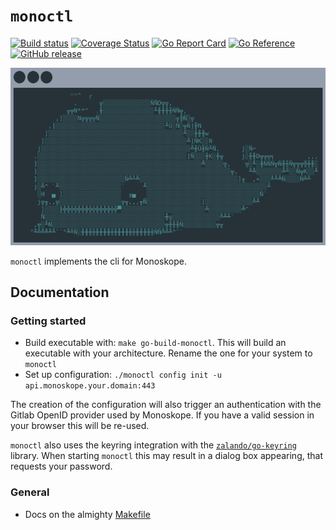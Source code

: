 # `monoctl`

[![Build status](https://github.com/finleap-connect/monoctl/actions/workflows/golang.yaml/badge.svg)](https://github.com/finleap-connect/monoctl/actions/workflows/golang.yaml)
[![Coverage Status](https://coveralls.io/repos/github/finleap-connect/monoctl/badge.svg?branch=main)](https://coveralls.io/github/finleap-connect/monoctl?branch=main)
[![Go Report Card](https://goreportcard.com/badge/github.com/finleap-connect/monoctl)](https://goreportcard.com/report/github.com/finleap-connect/monoctl)
[![Go Reference](https://pkg.go.dev/badge/github.com/finleap-connect/monoctl.svg)](https://pkg.go.dev/github.com/finleap-connect/monoctl)
[![GitHub release](https://img.shields.io/github/release/finleap-connect/monoctl.svg)](https://github.com/finleap-connect/monoctl/releases)

![monoctl logo](logo/monoctl.png)

`monoctl` implements the cli for Monoskope.

## Documentation

### Getting started

* Build executable with: `make go-build-monoctl`. This will build an executable with your architecture. Rename the one for your system to `monoctl`
* Set up configuration: `./monoctl config init -u api.monoskope.your.domain:443`

The creation of the configuration will also trigger an authentication with the Gitlab OpenID provider used by Monoskope. If you have a valid session in your browser this will be re-used.

`monoctl` also uses the keyring integration with the [`zalando/go-keyring`](https://github.com/zalando/go-keyring) library. When starting `monoctl` this may result in a dialog box appearing, that requests your password.

### General

* Docs on the almighty [Makefile](docs/Makefile.md)
